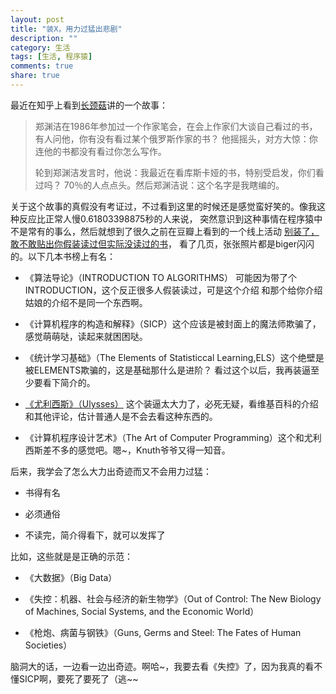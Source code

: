 ```yaml
---
layout: post
title: "装X，用力过猛出悲剧"
description: ""
category: 生活
tags: [生活, 程序猿]
comments: true
share: true
---
```

最近在知乎上看到[长颈菇](http://www.zhihu.com/people/chang-jing-gu)讲的一个故事：

>  郑渊洁在1986年参加过一个作家笔会，在会上作家们大谈自己看过的书，有人问他，你有没有看过某个俄罗斯作家的书？ 
   他摇摇头，对方大惊：你连他的书都没有看过你怎么写作。 
>
>  轮到郑渊洁发言时，他说：我最近在看库斯卡娅的书，特别受启发，你们看过吗？
   70％的人点点头。然后郑渊洁说：这个名字是我瞎编的。

关于这个故事的真假没有考证过，不过看到这里的时候还是感觉蛮好笑的。像我这种反应比正常人慢0.61803398875秒的人来说，
突然意识到这种事情在程序猿中不是常有的事么，然后就想到了很久之前在豆瓣上看到的一个线上活动
[别装了，敢不敢贴出你假装读过但实际没读过的书](http://www.douban.com/online/11586889/)，
看了几页，张张照片都是biger闪闪的。以下几本书榜上有名：

* 《算法导论》（INTRODUCTION TO ALGORITHMS） 可能因为带了个INTRODUCTION，这个反正很多人假装读过，可是这个介绍
  和那个给你介绍姑娘的介绍不是同一个东西啊。

* 《计算机程序的构造和解释》（SICP）这个应该是被封面上的魔法师欺骗了，感觉萌萌哒，读起来就困困哒。

* 《统计学习基础》（The Elements of Statisticcal Learning,ELS）这个绝壁是被ELEMENTS欺骗的，这是基础那什么是进阶？ 
  看过这个以后，我再装逼至少要看下简介的。

* [《尤利西斯》（Ulysses）](http://www.wikiwand.com/zh/%E5%B0%A4%E5%88%A9%E8%A5%BF%E6%96%AF)
这个装逼太大力了，必死无疑，看维基百科的介绍和其他评论，估计普通人是不会去看这种东西的。

* 《计算机程序设计艺术》（The Art of Computer Programming）这个和尤利西斯差不多的感觉吧。嗯~，Knuth爷爷又得一知音。

后来，我学会了怎么大力出奇迹而又不会用力过猛：

* 书得有名

* 必须通俗

* 不读完，简介得看下，就可以发挥了

比如，这些就是是正确的示范：

* 《大数据》（Big Data）

* 《失控：机器、社会与经济的新生物学》（Out of Control: The New Biology of Machines, Social Systems, and the Economic World）

* 《枪炮、病菌与钢铁》（Guns, Germs and Steel: The Fates of Human Societies）

脑洞大的话，一边看一边出奇迹。啊哈~，我要去看《失控》了，因为我真的看不懂SICP啊，要死了要死了（逃~~
